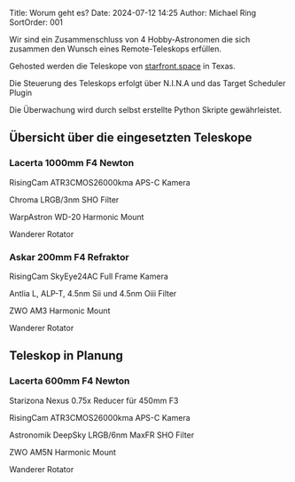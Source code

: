 Title: Worum geht es?
Date: 2024-07-12 14:25
Author: Michael Ring
SortOrder: 001

Wir sind ein Zusammenschluss von 4 Hobby-Astronomen die sich zusammen den Wunsch eines Remote-Teleskops erfüllen.

Gehosted werden die Teleskope von [starfront.space](https://starfront.space) in Texas.

Die Steuerung des Teleskops erfolgt über N.I.N.A und das Target Scheduler Plugin

Die Überwachung wird durch selbst erstellte Python Skripte gewährleistet.

## Übersicht über die eingesetzten Teleskope

### Lacerta 1000mm F4 Newton

RisingCam ATR3CMOS26000kma APS-C Kamera

Chroma LRGB/3nm SHO Filter  

WarpAstron WD-20 Harmonic Mount

Wanderer Rotator

### Askar 200mm F4 Refraktor

RisingCam SkyEye24AC Full Frame Kamera

Antlia L, ALP-T, 4.5nm Sii und 4.5nm Oiii Filter

ZWO AM3 Harmonic Mount

Wanderer Rotator

## Teleskop in Planung

### Lacerta 600mm F4 Newton

Starizona Nexus 0.75x Reducer für 450mm F3

RisingCam ATR3CMOS26000kma APS-C Kamera

Astronomik DeepSky LRGB/6nm MaxFR SHO Filter  

ZWO AM5N Harmonic Mount

Wanderer Rotator
